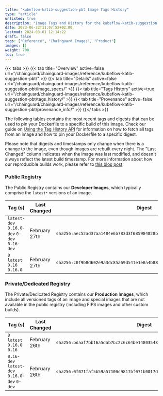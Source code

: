 ```yaml
---
title: "kubeflow-katib-suggestion-pbt Image Tags History"
type: "article"
unlisted: true
description: "Image Tags and History for the kubeflow-katib-suggestion-pbt Chainguard Image"
date: 2023-06-22T11:07:52+02:00
lastmod: 2024-03-01 12:14:22
draft: false
tags: ["Reference", "Chainguard Images", "Product"]
images: []
weight: 700
toc: true
---
```


{{< tabs >}}
{{< tab title="Overview" active=false url="/chainguard/chainguard-images/reference/kubeflow-katib-suggestion-pbt/" >}}
{{< tab title="Details" active=false url="/chainguard/chainguard-images/reference/kubeflow-katib-suggestion-pbt/image_specs/" >}}
{{< tab title="Tags History" active=true url="/chainguard/chainguard-images/reference/kubeflow-katib-suggestion-pbt/tags_history/" >}}
{{< tab title="Provenance" active=false url="/chainguard/chainguard-images/reference/kubeflow-katib-suggestion-pbt/provenance_info/" >}}
{{</ tabs >}}

The following tables contains the most recent tags and digests that can be used to pin your Dockerfile to a specific build of this image. Check our guide on [Using the Tag History API](/chainguard/chainguard-images/using-the-tag-history-api/) for information on how to fetch all tags from an image and how to pin your Dockerfile to a specific digest.

Please note that digests and timestamps only change when there is a change to the image, even though images are rebuilt every night. The "Last Changed" column indicates when the image was last modified, and doesn't always reflect the latest build timestamp. For more information about how our reproducible builds work, please refer to [this blog post](https://www.chainguard.dev/unchained/reproducing-chainguards-reproducible-image-builds).

### Public Registry
The Public Registry contains our **Developer Images**, which typically comprise the `latest*` versions of an image.

| Tag (s)                                       | Last Changed  | Digest                                                                    |
|-----------------------------------------------|---------------|---------------------------------------------------------------------------|
|  `latest-dev` `0.16.0-dev` `0-dev` `0.16-dev` | February 27th | `sha256:aec52ad37aa1484e6b783d3f685984828b2b000e577646746c59764ef89566a5` |
|  `0` `latest` `0.16` `0.16.0`                 | February 27th | `sha256:c0f9b8d602e9a3dc85a69d541e1e0a4b88d6e90de40d00b45dd9b9ec992dd813` |


### Private/Dedicated Registry
The Private/Dedicated Registry contains our **Production Images**, which include all versioned tags of an image and special images that are not available in the public registry (including FIPS images and other custom builds).

| Tag (s)                                       | Last Changed  | Digest                                                                    |
|-----------------------------------------------|---------------|---------------------------------------------------------------------------|
|  `0` `latest` `0.16.0` `0.16`                 | February 26th | `sha256:bdaaf7bb16a5dab7bc2c6c64be14803543f7429263181b14fcdeed46c6455c58` |
|  `0.16-dev` `latest-dev` `0.16.0-dev` `0-dev` | February 26th | `sha256:0f071faf5b59a57100c9817bf071b0017d8001a03d3f41ceab2f89519cafc59f` |

